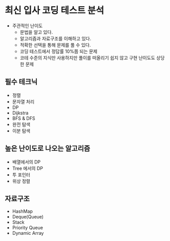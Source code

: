 # 최신 입사 코딩 테스트 분석

- 주관적인 난이도
  - 문법을 알고 있다.
  - 알고리즘과 자료구조를 이해하고 있다.
  - 적확한 선택을 통해 문제를 풀 수 있다.
  - 코딩 테스트에서 정답률 10%쯤 되는 문제
  - 코테 수준의 지식만 사용하지만 풀이를 떠올리기 쉽지 않고 구현 난이도도 상당한 문제

## 필수 테크닉

- 정렬
- 문자열 처리
- DP
- Dijkstra
- BFS & DFS
- 완전 탐색
- 이분 탐색

## 높은 난이도로 나오는 알고리즘

- 배열에서의 DP
- Tree 에서의 DP
- 투 포인터
- 위상 정렬

## 자료구조

- HashMap
- Deque(Queue)
- Stack
- Priority Queue
- Dynamic Array
